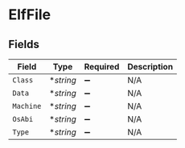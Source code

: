 # ElfFile


## Fields

| Field              | Type               | Required           | Description        |
| ------------------ | ------------------ | ------------------ | ------------------ |
| `Class`            | **string*          | :heavy_minus_sign: | N/A                |
| `Data`             | **string*          | :heavy_minus_sign: | N/A                |
| `Machine`          | **string*          | :heavy_minus_sign: | N/A                |
| `OsAbi`            | **string*          | :heavy_minus_sign: | N/A                |
| `Type`             | **string*          | :heavy_minus_sign: | N/A                |